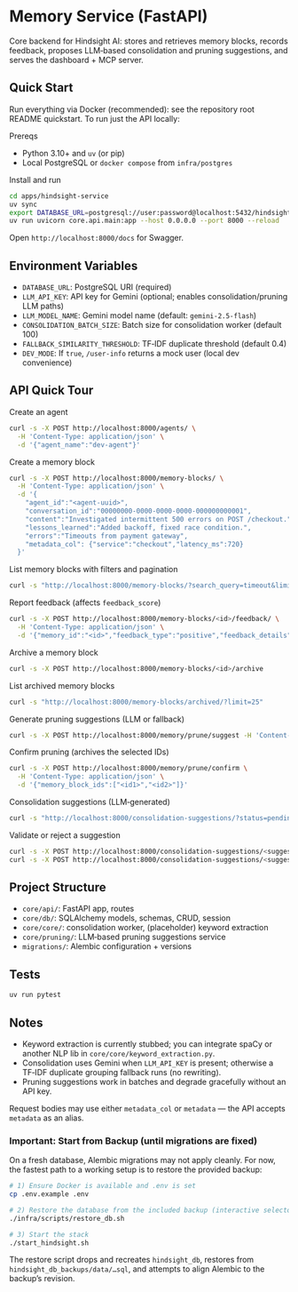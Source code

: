 # Memory Service (FastAPI)

Core backend for Hindsight AI: stores and retrieves memory blocks, records feedback, proposes LLM‑based consolidation and pruning suggestions, and serves the dashboard + MCP server.

## Quick Start

Run everything via Docker (recommended): see the repository root README quickstart. To run just the API locally:

Prereqs
- Python 3.10+ and `uv` (or pip)
- Local PostgreSQL or `docker compose` from `infra/postgres`

Install and run
```bash
cd apps/hindsight-service
uv sync
export DATABASE_URL=postgresql://user:password@localhost:5432/hindsight_db
uv run uvicorn core.api.main:app --host 0.0.0.0 --port 8000 --reload
```

Open `http://localhost:8000/docs` for Swagger.

## Environment Variables

- `DATABASE_URL`: PostgreSQL URI (required)
- `LLM_API_KEY`: API key for Gemini (optional; enables consolidation/pruning LLM paths)
- `LLM_MODEL_NAME`: Gemini model name (default: `gemini-2.5-flash`)
- `CONSOLIDATION_BATCH_SIZE`: Batch size for consolidation worker (default 100)
- `FALLBACK_SIMILARITY_THRESHOLD`: TF‑IDF duplicate threshold (default 0.4)
- `DEV_MODE`: If `true`, `/user-info` returns a mock user (local dev convenience)

## API Quick Tour

Create an agent
```bash
curl -s -X POST http://localhost:8000/agents/ \
  -H 'Content-Type: application/json' \
  -d '{"agent_name":"dev-agent"}'
```

Create a memory block
```bash
curl -s -X POST http://localhost:8000/memory-blocks/ \
  -H 'Content-Type: application/json' \
  -d '{
    "agent_id":"<agent-uuid>",
    "conversation_id":"00000000-0000-0000-0000-000000000001",
    "content":"Investigated intermittent 500 errors on POST /checkout.",
    "lessons_learned":"Added backoff, fixed race condition.",
    "errors":"Timeouts from payment gateway",
    "metadata_col": {"service":"checkout","latency_ms":720}
  }'
```

List memory blocks with filters and pagination
```bash
curl -s "http://localhost:8000/memory-blocks/?search_query=timeout&limit=25&sort_by=creation_date&sort_order=desc"
```

Report feedback (affects `feedback_score`)
```bash
curl -s -X POST http://localhost:8000/memory-blocks/<id>/feedback/ \
  -H 'Content-Type: application/json' \
  -d '{"memory_id":"<id>","feedback_type":"positive","feedback_details":"useful fix"}'
```

Archive a memory block
```bash
curl -s -X POST http://localhost:8000/memory-blocks/<id>/archive
```

List archived memory blocks
```bash
curl -s "http://localhost:8000/memory-blocks/archived/?limit=25"
```

Generate pruning suggestions (LLM or fallback)
```bash
curl -s -X POST http://localhost:8000/memory/prune/suggest -H 'Content-Type: application/json' -d '{"batch_size":20}'
```

Confirm pruning (archives the selected IDs)
```bash
curl -s -X POST http://localhost:8000/memory/prune/confirm \
  -H 'Content-Type: application/json' \
  -d '{"memory_block_ids":["<id1>","<id2>"]}'
```

Consolidation suggestions (LLM‑generated)
```bash
curl -s "http://localhost:8000/consolidation-suggestions/?status=pending&limit=50"
```

Validate or reject a suggestion
```bash
curl -s -X POST http://localhost:8000/consolidation-suggestions/<suggestion_id>/validate/
curl -s -X POST http://localhost:8000/consolidation-suggestions/<suggestion_id>/reject/
```

## Project Structure

- `core/api/`: FastAPI app, routes
- `core/db/`: SQLAlchemy models, schemas, CRUD, session
- `core/core/`: consolidation worker, (placeholder) keyword extraction
- `core/pruning/`: LLM‑based pruning suggestions service
- `migrations/`: Alembic configuration + versions

## Tests

```bash
uv run pytest
```

## Notes

- Keyword extraction is currently stubbed; you can integrate spaCy or another NLP lib in `core/core/keyword_extraction.py`.
- Consolidation uses Gemini when `LLM_API_KEY` is present; otherwise a TF‑IDF duplicate grouping fallback runs (no rewriting).
- Pruning suggestions work in batches and degrade gracefully without an API key.

Request bodies may use either `metadata_col` or `metadata` — the API accepts `metadata` as an alias.

### Important: Start from Backup (until migrations are fixed)

On a fresh database, Alembic migrations may not apply cleanly. For now, the fastest path to a working setup is to restore the provided backup:

```bash
# 1) Ensure Docker is available and .env is set
cp .env.example .env

# 2) Restore the database from the included backup (interactive selector)
./infra/scripts/restore_db.sh

# 3) Start the stack
./start_hindsight.sh
```

The restore script drops and recreates `hindsight_db`, restores from `hindsight_db_backups/data/…sql`, and attempts to align Alembic to the backup’s revision.
